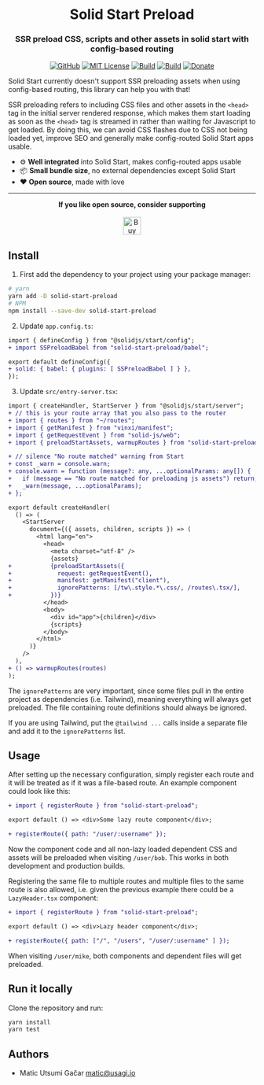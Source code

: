 <div align="center">
    <h1>Solid Start Preload</h1>
    <h3>SSR preload CSS, scripts and other assets in solid start with config-based routing</h3>

[![GitHub](https://img.shields.io/badge/GitHub-code-blue?logo=github)](https://github.com/shiro/solid-start-preload)
[![MIT License](https://img.shields.io/github/license/shiro/solid-start-preload?color=43A047&logo=linux&logoColor=white)](https://github.com/shiro/solid-start-preload/blob/master/LICENSE)
[![Build](https://img.shields.io/github/actions/workflow/status/shiro/solid-start-preload/CI.yml?color=00897B&logo=github-actions&logoColor=white)](https://github.com/shiro/solid-start-preload/actions/workflows/CI.yml)
[![Build](https://img.shields.io/npm/v/solid-start-preload?color=00897B&logo=npm&logoColor=white)](https://www.npmjs.com/package/solid-start-preload)
[![Donate](https://img.shields.io/badge/Ko--Fi-donate-orange?logo=ko-fi&color=E53935)](https://ko-fi.com/C0C3RTCCI)

</div>

Solid Start currently doesn't support SSR preloading assets when using config-based routing, this library can help you
with that!

SSR preloading refers to including CSS files and other assets in the `<head>` tag in the initial server rendered
response, which makes them start loading as soon as the `<head>` tag is streamed in rather than waiting
for Javascript to get loaded.
By doing this, we can avoid CSS flashes due to CSS not being loaded yet, improve SEO and generally make
config-routed Solid Start apps usable.

- ⚙ **Well integrated** into Solid Start, makes config-routed apps usable
- 📦 **Small bundle size**, no external dependencies except Solid Start
- ❤️ **Open source**, made with love

---

<div align="center">
    <b>If you like open source, consider supporting</b>
    <br/>
    <br/>
    <a href='https://ko-fi.com/C0C3RTCCI' target='_blank'><img height='36' style='border:0px;height:36px;' src='https://storage.ko-fi.com/cdn/kofi3.png?v=3' border='0' alt='Buy Me a Coffee at ko-fi.com' /></a>
</div>

## Install

1. First add the dependency to your project using your package manager:

```bash
# yarn
yarn add -D solid-start-preload
# NPM
npm install --save-dev solid-start-preload
```

2. Update `app.config.ts`:

```diff
import { defineConfig } from "@solidjs/start/config";
+ import SSPreloadBabel from "solid-start-preload/babel";

export default defineConfig({
+ solid: { babel: { plugins: [ SSPreloadBabel ] } },
});
```

3. Update `src/entry-server.tsx`:

```diff
import { createHandler, StartServer } from "@solidjs/start/server";
+ // this is your route array that you also pass to the router
+ import { routes } from "~/routes";
+ import { getManifest } from "vinxi/manifest";
+ import { getRequestEvent } from "solid-js/web";
+ import { preloadStartAssets, warmupRoutes } from "solid-start-preload/server";

+ // silence "No route matched" warning from Start
+ const _warn = console.warn;
+ console.warn = function (message?: any, ...optionalParams: any[]) {
+   if (message == "No route matched for preloading js assets") return;
+   _warn(message, ...optionalParams);
+ };

export default createHandler(
  () => (
    <StartServer
      document={({ assets, children, scripts }) => (
        <html lang="en">
          <head>
            <meta charset="utf-8" />
            {assets}
+           {preloadStartAssets({
+             request: getRequestEvent(),
+             manifest: getManifest("client"),
+             ignorePatterns: [/tw\.style.*\.css/, /routes\.tsx/],
+           })}
          </head>
          <body>
            <div id="app">{children}</div>
            {scripts}
          </body>
        </html>
      )}
    />
  ),
+ () => warmupRoutes(routes)
);
```

The `ignorePatterns` are very important, since some files pull in the entire project as dependencies
(i.e. Tailwind), meaning everything will always get preloaded. The file containing route definitions
should always be ignored.

If you are using Tailwind, put the `@tailwind ...` calls inside a separate file and add it to the
`ignorePatterns` list.

## Usage

After setting up the necessary configuration, simply register each route and it will be treated
as if it was a file-based route. An example component could look like this:

```diff
+ import { registerRoute } from "solid-start-preload";

export default () => <div>Some lazy route component</div>;

+ registerRoute({ path: "/user/:username" });
```

Now the component code and all non-lazy loaded dependent CSS and assets will be preloaded
when visiting `/user/bob`. This works in both development and production builds.

Registering the same file to multiple routes and multiple files to the same route is also allowed,
i.e. given the previous example there could be a `LazyHeader.tsx` component:

```diff
+ import { registerRoute } from "solid-start-preload";

export default () => <div>Lazy header component</div>;

+ registerRoute({ path: ["/", "/users", "/user/:username" ] });
```

When visiting `/user/mike`, both components and dependent files will get preloaded.

## Run it locally

Clone the repository and run:

```bash
yarn install
yarn test
```

## Authors

- Matic Utsumi Gačar <matic@usagi.io>
